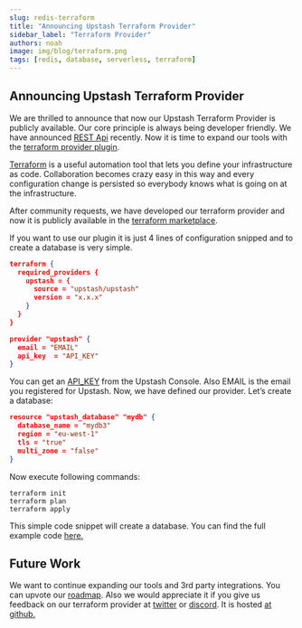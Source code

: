 ```yaml
---
slug: redis-terraform
title: "Announcing Upstash Terraform Provider"
sidebar_label: "Terraform Provider"
authors: noah
image: img/blog/terraform.png
tags: [redis, database, serverless, terraform]
---
```


## Announcing Upstash Terraform Provider

We are thrilled to announce that now our Upstash Terraform Provider is publicly available. Our core principle is always being developer friendly. We have announced [REST Api](https://docs.upstash.com/features/restapi) recently. Now it is time to expand our tools with the [terraform provider plugin](https://github.com/upstash/terraform-provider-upstash).

[Terraform](https://www.terraform.io/) is a useful automation tool that lets you define your infrastructure as code. Collaboration becomes crazy easy in this way and every configuration change is persisted so everybody knows what is going on at the infrastructure.

After community requests, we have developed our terraform provider and now it is publicly available in the [terraform marketplace](https://registry.terraform.io/providers/upstash/upstash/latest).

<!--truncate-->

If you want to use our plugin it is just 4 lines of configuration snipped and to create a database is very simple.


``` json
terraform {
  required_providers {
    upstash = {
      source = "upstash/upstash"
      version = "x.x.x"
    }
  }
}

provider "upstash" {
  email = "EMAIL"
  api_key  = "API_KEY"
}

```


You can get an [API_KEY](https://docs.upstash.com/howto/developerapi) from the Upstash Console. Also EMAIL is the email you registered for Upstash. Now, we have defined our provider. Let’s create a database:


``` json
resource "upstash_database" "mydb" {
  database_name = "mydb3"
  region = "eu-west-1"
  tls = "true"
  multi_zone = "false"
}
```


Now execute following commands:


``` shell
terraform init
terraform plan
terraform apply
```


This simple code snippet will create a database. You can find the full example code [here.](https://github.com/upstash/terraform-provider-upstash/blob/master/examples/main.tf)


## Future Work

We want to continue expanding our tools and 3rd party integrations. You can upvote our [roadmap](https://roadmap.upstash.com/). Also we would appreciate it if you give us feedback on our terraform provider at [twitter](https://twitter.com) or [discord](https://discord.com/invite/w9SenAtbme). It is hosted [at github. ](https://github.com/upstash/terraform-provider-upstash)
